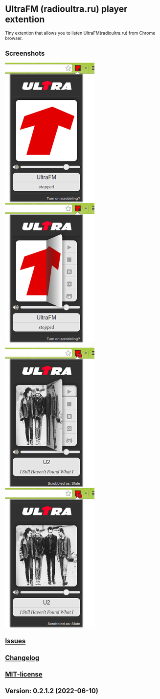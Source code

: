 # UltraFM (radioultra.ru) player extention

Tiny extention that allows you to listen UltraFM(radioultra.ru) from Chrome browser.

## Screenshots
![image](/screenshots/1.png) ![image](/screenshots/2.png)

![image](/screenshots/3.png) ![image](/screenshots/4.png)

## [Issues](https://github.com/Sfate/UltraFM/issues)

## [Changelog](/changelog.md)

## [MIT-license](/license.md)

## Version: 0.2.1.2 (2022-06-10)

